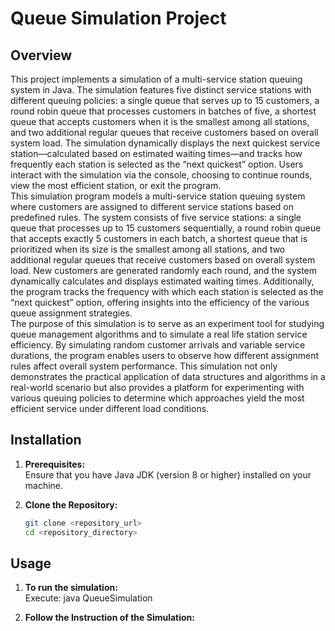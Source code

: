 # Queue Simulation Project

## Overview

This project implements a simulation of a multi-service station queuing system in Java. The simulation features five distinct service stations with different queuing policies: a single queue that serves up to 15 customers, a round robin queue that processes customers in batches of five, a shortest queue that accepts customers when it is the smallest among all stations, and two additional regular queues that receive customers based on overall system load. The simulation dynamically displays the next quickest service station—calculated based on estimated waiting times—and tracks how frequently each station is selected as the “next quickest” option. Users interact with the simulation via the console, choosing to continue rounds, view the most efficient station, or exit the program.\
This simulation program models a multi-service station queuing system where customers are assigned to different service stations based on predefined rules. The system consists of five service stations: a single queue that processes up to 15 customers sequentially, a round robin queue that accepts exactly 5 customers in each batch, a shortest queue that is prioritized when its size is the smallest among all stations, and two additional regular queues that receive customers based on overall system load. New customers are generated randomly each round, and the system dynamically calculates and displays estimated waiting times. Additionally, the program tracks the frequency with which each station is selected as the “next quickest” option, offering insights into the efficiency of the various queue assignment strategies.\
The purpose of this simulation is to serve as an experiment tool for studying queue management algorithms and to simulate a real life station service efficiency. By simulating random customer arrivals and variable service durations, the program enables users to observe how different assignment rules affect overall system performance. This simulation not only demonstrates the practical application of data structures and algorithms in a real-world scenario but also provides a platform for experimenting with various queuing policies to determine which approaches yield the most efficient service under different load conditions.

## Installation

1. **Prerequisites:**  
   Ensure that you have Java JDK (version 8 or higher) installed on your machine.

2. **Clone the Repository:**  
   ```bash
   git clone <repository_url>
   cd <repository_directory>

## Usage
1. **To run the simulation:**  
   Execute: java QueueSimulation

2. **Follow the Instruction of the Simulation:**  
    
   
   